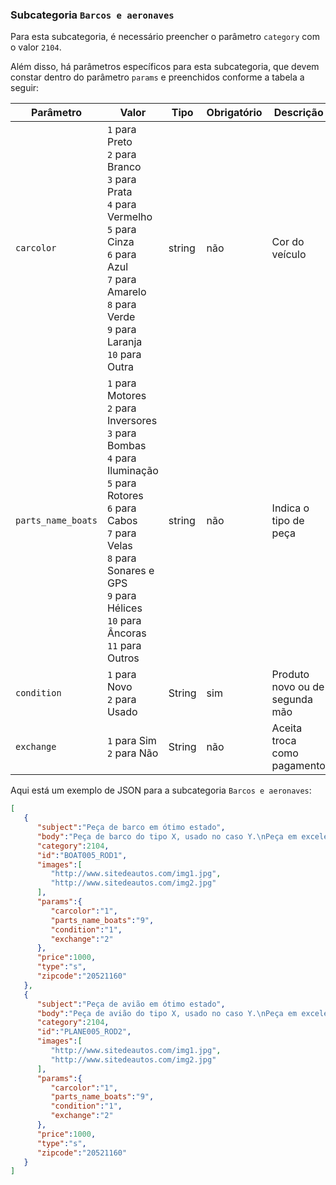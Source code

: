 ### Subcategoria `Barcos e aeronaves`

Para esta subcategoria, é necessário preencher o parâmetro `category` com o valor `2104`.

Além disso, há parâmetros específicos para esta subcategoria, que devem constar dentro do parâmetro `params` e preenchidos conforme a tabela a seguir:

| Parâmetro | Valor | Tipo | Obrigatório | Descrição  |
|------------------|-----------------------------------------------------------------------------------------------------------------------------------------------------------------------------------------------------------------|--------|-------------|------------------------------------------------|
| `carcolor` | `1` para Preto<br>`2` para Branco<br>`3` para Prata<br>`4` para Vermelho<br>`5` para Cinza<br>`6` para Azul<br>`7` para Amarelo<br>`8` para Verde<br>`9` para Laranja<br>`10` para Outra | string | não | Cor do veículo |
| `parts_name_boats` | `1` para Motores<br>`2` para Inversores<br>`3` para Bombas<br>`4` para Iluminação<br>`5` para Rotores<br>`6` para Cabos<br>`7` para Velas<br>`8` para Sonares e GPS<br>`9` para Hélices<br>`10` para Âncoras<br>`11` para Outros | string | não | Indica o tipo de peça |
| `condition` | `1` para Novo<br>`2` para Usado | String | sim | Produto novo ou de segunda mão  |
| `exchange` | `1` para Sim<br>`2` para Não | String | não | Aceita troca como pagamento |

Aqui está um exemplo de JSON para a subcategoria `Barcos e aeronaves`:

```json
[  
   {  
      "subject":"Peça de barco em ótimo estado",
      "body":"Peça de barco do tipo X, usado no caso Y.\nPeça em excelente estado, com características X, Y e Z.",
      "category":2104,
      "id":"BOAT005_ROD1",
      "images":[  
         "http://www.sitedeautos.com/img1.jpg",
         "http://www.sitedeautos.com/img2.jpg"
      ],
      "params":{  
         "carcolor":"1",
         "parts_name_boats":"9",
         "condition":"1",
         "exchange":"2"
      },
      "price":1000,
      "type":"s",
      "zipcode":"20521160"
   },
   {  
      "subject":"Peça de avião em ótimo estado",
      "body":"Peça de avião do tipo X, usado no caso Y.\nPeça em excelente estado, com características X, Y e Z.",
      "category":2104,
      "id":"PLANE005_ROD2",
      "images":[  
         "http://www.sitedeautos.com/img1.jpg",
         "http://www.sitedeautos.com/img2.jpg"
      ],
      "params":{  
         "carcolor":"1",
         "parts_name_boats":"9",
         "condition":"1",
         "exchange":"2"
      },
      "price":1000,
      "type":"s",
      "zipcode":"20521160"
   }
]
```
